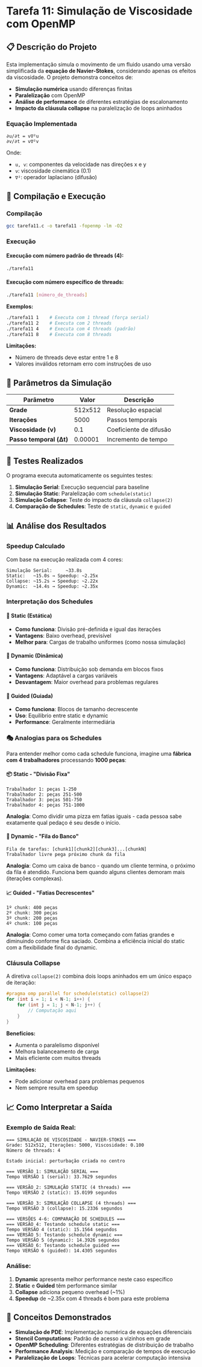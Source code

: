 # Tarefa 11: Simulação de Viscosidade com OpenMP

## 📋 Descrição do Projeto

Esta implementação simula o movimento de um fluido usando uma versão simplificada da **equação de Navier-Stokes**, considerando apenas os efeitos da viscosidade. O projeto demonstra conceitos de:

- **Simulação numérica** usando diferenças finitas
- **Paralelização** com OpenMP
- **Análise de performance** de diferentes estratégias de escalonamento
- **Impacto da cláusula collapse** na paralelização de loops aninhados

### Equação Implementada
```
∂u/∂t = ν∇²u
∂v/∂t = ν∇²v
```
Onde:
- `u, v`: componentes da velocidade nas direções x e y
- `ν`: viscosidade cinemática (0.1)
- `∇²`: operador laplaciano (difusão)

## 🚀 Compilação e Execução

### Compilação
```bash
gcc tarefa11.c -o tarefa11 -fopenmp -lm -O2
```

### Execução

#### Execução com número padrão de threads (4):
```bash
./tarefa11
```

#### Execução com número específico de threads:
```bash
./tarefa11 [número_de_threads]
```

**Exemplos:**
```bash
./tarefa11 1    # Executa com 1 thread (força serial)
./tarefa11 2    # Executa com 2 threads
./tarefa11 4    # Executa com 4 threads (padrão)
./tarefa11 8    # Executa com 8 threads
```

**Limitações:**
- Número de threads deve estar entre 1 e 8
- Valores inválidos retornam erro com instruções de uso

## 🔬 Parâmetros da Simulação

| Parâmetro | Valor | Descrição |
|-----------|-------|-----------|
| **Grade** | 512x512 | Resolução espacial |
| **Iterações** | 5000 | Passos temporais |
| **Viscosidade (ν)** | 0.1 | Coeficiente de difusão |
| **Passo temporal (Δt)** | 0.00001 | Incremento de tempo |

## 🧪 Testes Realizados

O programa executa automaticamente os seguintes testes:

1. **Simulação Serial**: Execução sequencial para baseline
2. **Simulação Static**: Paralelização com `schedule(static)`
3. **Simulação Collapse**: Teste do impacto da cláusula `collapse(2)`
4. **Comparação de Schedules**: Teste de `static`, `dynamic` e `guided`

## 📊 Análise dos Resultados

### Speedup Calculado
Com base na execução realizada com 4 cores:

```
Simulação Serial:     ~33.8s
Static:   ~15.0s → Speedup: ~2.25x
Collapse: ~15.2s → Speedup: ~2.22x
Dynamic:  ~14.4s → Speedup: ~2.35x
```

### Interpretação dos Schedules

#### 🔹 **Static (Estática)**
- **Como funciona**: Divisão pré-definida e igual das iterações
- **Vantagens**: Baixo overhead, previsível
- **Melhor para**: Cargas de trabalho uniformes (como nossa simulação)

#### 🔹 **Dynamic (Dinâmica)**  
- **Como funciona**: Distribuição sob demanda em blocos fixos
- **Vantagens**: Adaptável a cargas variáveis
- **Desvantagem**: Maior overhead para problemas regulares

#### 🔹 **Guided (Guiada)**
- **Como funciona**: Blocos de tamanho decrescente
- **Uso**: Equilibrio entre static e dynamic
- **Performance**: Geralmente intermediária

### 🎭 Analogias para os Schedules

Para entender melhor como cada schedule funciona, imagine uma **fábrica com 4 trabalhadores** processando **1000 peças**:

#### 📦 **Static - "Divisão Fixa"**
```
Trabalhador 1: peças 1-250
Trabalhador 2: peças 251-500  
Trabalhador 3: peças 501-750
Trabalhador 4: peças 751-1000
```
**Analogia**: Como dividir uma pizza em fatias iguais - cada pessoa sabe exatamente qual pedaço é seu desde o início.
#### 🏃 **Dynamic - "Fila do Banco"**
```
Fila de tarefas: [chunk1][chunk2][chunk3]...[chunkN]
Trabalhador livre pega próximo chunk da fila
```
**Analogia**: Como um caixa de banco - quando um cliente termina, o próximo da fila é atendido. Funciona bem quando alguns clientes demoram mais (iterações complexas).

#### 📈 **Guided - "Fatias Decrescentes"**
```
1º chunk: 400 peças
2º chunk: 300 peças  
3º chunk: 200 peças
4º chunk: 100 peças
```
**Analogia**: Como comer uma torta começando com fatias grandes e diminuindo conforme fica saciado. Combina a eficiência inicial do static com a flexibilidade final do dynamic.

### Cláusula Collapse

A diretiva `collapse(2)` combina dois loops aninhados em um único espaço de iteração:

```c
#pragma omp parallel for schedule(static) collapse(2)
for (int i = 1; i < N-1; i++) {
    for (int j = 1; j < N-1; j++) {
        // Computação aqui
    }
}
```

**Benefícios:**
- Aumenta o paralelismo disponível
- Melhora balanceamento de carga
- Mais eficiente com muitos threads

**Limitações:**
- Pode adicionar overhead para problemas pequenos
- Nem sempre resulta em speedup

## 📈 Como Interpretar a Saída

### Exemplo de Saída Real:
```
=== SIMULAÇÃO DE VISCOSIDADE - NAVIER-STOKES ===
Grade: 512x512, Iterações: 5000, Viscosidade: 0.100
Número de threads: 4

Estado inicial: perturbação criada no centro

=== VERSÃO 1: SIMULAÇÃO SERIAL ===
Tempo VERSÃO 1 (serial): 33.7629 segundos

=== VERSÃO 2: SIMULAÇÃO STATIC (4 threads) ===  
Tempo VERSÃO 2 (static): 15.0199 segundos

=== VERSÃO 3: SIMULAÇÃO COLLAPSE (4 threads) ===
Tempo VERSÃO 3 (collapse): 15.2336 segundos

=== VERSÕES 4-6: COMPARAÇÃO DE SCHEDULES ===
=== VERSÃO 4: Testando schedule static ===
Tempo VERSÃO 4 (static): 15.1564 segundos
=== VERSÃO 5: Testando schedule dynamic ===
Tempo VERSÃO 5 (dynamic): 14.3926 segundos  
=== VERSÃO 6: Testando schedule guided ===
Tempo VERSÃO 6 (guided): 14.4305 segundos
```

### Análise:
1. **Dynamic** apresenta melhor performance neste caso específico
2. **Static** e **Guided** têm performance similar
3. **Collapse** adiciona pequeno overhead (~1%)
4. **Speedup** de ~2.35x com 4 threads é bom para este problema

## 🎯 Conceitos Demonstrados

- **Simulação de PDE**: Implementação numérica de equações diferenciais
- **Stencil Computations**: Padrão de acesso a vizinhos em grade
- **OpenMP Scheduling**: Diferentes estratégias de distribuição de trabalho
- **Performance Analysis**: Medição e comparação de tempos de execução
- **Paralelização de Loops**: Técnicas para acelerar computação intensiva
